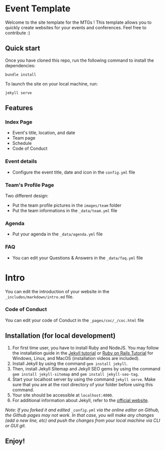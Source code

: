 # Event Template
Welcome to the site template for the MTGs ! This template allows you to quickly create websites for your events and conferences. Feel free to contribute :)

## Quick start
Once you have cloned this repo, run the following command to install the dependencies:
```
bundle install
```

To launch the site on your local machine, run:
```
jekyll serve
```
## Features
### Index Page
- Event's title, location, and date
- Team page 
- Schedule
- Code of Conduct

### Event details
- Configure the event title, date and icon in the `config.yml` file
### Team's Profile Page
Two different design:
-  Put the team profile pictures in the `images/team` folder
-  Put the team informations in the `_data/team.yml` file
### Agenda
- Put your agenda in the `_data/agenda.yml` file
### FAQ
- You can edit your Questions & Answers in the `_data/faq.yml` file	
# Intro
You can edit the introduction of your website in the `_includes/markdown/intro.md` file.
### Code of Conduct
You can edit your code of Conduct in the `_pages/coc/_/coc.html` file	

## Installation (for local development)
1. For first time user, you have to install Ruby and NodeJS. You may follow the installation guide in the [Jekyll tutorial](http://melvinchng.github.io/jekyll/installation.html#ruby-and-nodejs-installation) or [Ruby on Rails Tutorial](http://melvinchng.github.io/jekyll/RubyOnRailsInstallation.html) for Windows, Linux, and MacOS (installation videos are included).
2. Install Jekyll by using the command `gem install jekyll`.
3. Then, install Jekyll Sitemap and Jekyll SEO gems by using the command `gem install jekyll-sitemap` and `gem install jekyll-seo-tag`.
4. Start your localhost server by using the command `jekyll serve`. Make sure that you are at the root directory of your folder before using this command.
5. Your site should be accessible at `localhost:4000`.
6. For additional information about Jekyll, refer to the [official website](http://jekyllrb.com/). 

_Note: If you forked it and edited `_config.yml` via the online editor on Github, the Github pages may not work. In that case, you will make any changes (add a new line, etc) and push the changes from your local machine via CLI or GUI git._

## Enjoy!
